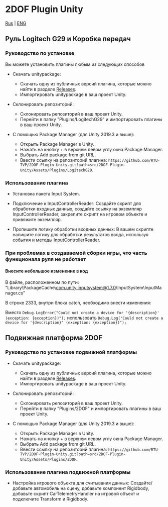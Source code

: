 # 2DOF Plugin Unity

[Rus](README.md) | [ENG](README.en.md)

## Руль Logitech G29 и Коробка передач

### Руководство по установке

Вы можете установить плагины любым из следующих способов

* Скачать unitypackage:
  * Скачать одну из публичных версий плагина, которые можно найти в разделе [Releases](https://github.com/RTU-TVP/2DOF-Plugin-Unity/releases).
  * Импортировать unitypackage в ваш проект Unity.

* Склонировать репозиторий:
  * Склонировать репозиторий в ваш проект Unity.
  * Перейти в папку "Plugins/LogitechG29" и импортировать плагины в ваш проект Unity.

* С помощью Package Manager (для Unity 2019.3 и выше):
  * Открыть Package Manager в Unity.
  * Нажать на кнопку + в верхнем левом углу окна Package Manager.
  * Выбрать Add package from git URL.
  * Ввести ссылку на репозиторий плагина: `https://github.com/RTU-TVP/2DOF-Plugin-Unity.git?path=src/2DOF-Plugin-Unity/Assets/Plugins/LogitechG29`.

### Использование плагина

* Установка пакета Input System.

* Подключение к InputControllerReader: Создайте скрипт для обработки входных данных, создайте ссылку на экземпляр InputControllerReader, закрепите скрипт на игровом объекте и привяжите экземпляр.

* Пропишите логику обработки входных данных: В вашем скрипте напишите логику для обработки результатов ввода, используя события и методы InputControllerReader.

### При проблемах в создаваемой сборки игры, что часть функционала руля не работает

#### Внесите небольшое изменение в код

В файле, расположенном по пути: "Library\PackageCache\com.unity.inputsystem@1.7.0\InputSystem\InputManager.cs"

В строке 2333, внутри блока catch, необходимо внести изменения:

Вместо `Debug.LogError("Could not create a device for '{description}' (exception: {exception})");`
использовать `Debug.Log("Could not create a device for '{description}' (exception: {exception})");`

## Подвижная платформа 2DOF

### Руководство по установке подвижной платформы

* Скачать unitypackage:
  * Скачать одну из публичных версий плагина, которые можно найти в разделе [Releases](https://github.com/RTU-TVP/2DOF-Plugin-Unity/releases).
  * Импортировать unitypackage в ваш проект Unity.

* Склонировать репозиторий:
  * Склонировать репозиторий в ваш проект Unity.
  * Перейти в папку "Plugins/2DOF" и импортировать плагины в ваш проект Unity.

* С помощью Package Manager (для Unity 2019.3 и выше):
  * Открыть Package Manager в Unity.
  * Нажать на кнопку + в верхнем левом углу окна Package Manager.
  * Выбрать Add package from git URL.
  * Ввести ссылку на репозиторий плагина: `https://github.com/RTU-TVP/2DOF-Plugin-Unity.git?path=src/2DOF-Plugin-Unity/Assets/Plugins/2DOF`.

### Использование плагина подвижной платформы

* Настройка игрового объекта для считывания данных: Создайте/добавьте автомобиль на сцену, добавьте компонент Rigidbody, добавьте скрипт CarTelemetryHandler на игровой объект и подключите Transform и Rigidbody.
